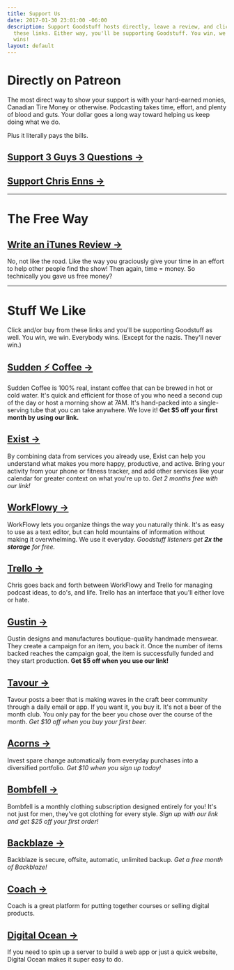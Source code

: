 ```yaml
---
title: Support Us
date: 2017-01-30 23:01:00 -06:00
description: Support Goodstuff hosts directly, leave a review, and click or buy from
  these links. Either way, you'll be supporting Goodstuff. You win, we win. Everybody
  wins!
layout: default
---
```


# Directly on Patreon
The most direct way to show your support is with your hard-earned monies, Canadian Tire Money or otherwise. Podcasting takes time, effort, and plenty of blood and guts. Your dollar goes a long way toward helping us keep doing what we do.

Plus it literally pays the bills.

## [Support 3 Guys 3 Questions →](http://patreon.com/3g3q)

## [Support Chris Enns →](http://patreon.com/ichris)

***

# The Free Way

## [Write an iTunes Review →](https://itunes.apple.com/us/artist/goodstuff-fm/id843385597?mt=2)
No, not like the road. Like the way you graciously give your time in an effort to help other people find the show! Then again, time = money. So technically you gave us free money?

***

# Stuff We Like

Click and/or buy from these links and you'll be supporting Goodstuff as well. You win, we win. Everybody wins. (Except for the nazis. They'll never win.)

## [Sudden ⚡ Coffee →](http://go.referralcandy.com/share/5X24RTL)
Sudden Coffee is 100% real, instant coffee that can be brewed in hot or cold water. It's quick and efficient for those of you who need a second cup of the day or host a morning show at 7AM. It's hand-packed into a single-serving tube that you can take anywhere. We love it! **Get $5 off your first month by using our link.**

## [Exist →](https://exist.io/?referred_by=kyle)
By combining data from services you already use, Exist can help you understand what makes you more happy, productive, and active. Bring your activity from your phone or fitness tracker, and add other services like your calendar for greater context on what you're up to. *Get 2 months free with our link!*

## [WorkFlowy →](https://workflowy.com/invite/20cd98ad.lnx)
WorkFlowy lets you organize things the way you naturally think. It's as easy to use as a text editor, but can hold mountains of information without making it overwhelming. We use it everyday. *Goodstuff listeners get **2x the storage** for free.*

## [Trello →](https://trello.com/ichris/recommend)
Chris goes back and forth between WorkFlowy and Trello for managing podcast ideas, to do's, and life. Trello has an interface that you'll either love or hate.

## [Gustin →](https://www.weargustin.com/i/KV_eY)
Gustin designs and manufactures boutique-quality handmade menswear. They create a campaign for an item, you back it. Once the number of items backed reaches the campaign goal, the item is successfully funded and they start production. **Get $5 off when you use our link!**

## [Tavour →](https://www.tavour.com/?invitedby=36764)
Tavour posts a beer that is making waves in the craft beer community through a daily email or app. If you want it, you buy it. It's not a beer of the month club. You only pay for the beer you chose over the course of the month. *Get $10 off when you buy your first beer.*

## [Acorns →](https://acorns.com/invite/925ETC)
Invest spare change automatically from everyday purchases into a diversified portfolio. *Get $10 when you sign up today!*

## [Bombfell →](https://bombfell.com/?rc=12254XWrjY)
Bombfell is a monthly clothing subscription designed entirely for you! It's not just for men, they've got clothing for every style. *Sign up with our link and get $25 off your first order!*

## [Backblaze →](https://secure.backblaze.com/r/00sxqw)
Backblaze is secure, offsite, automatic, unlimited backup. *Get a free month of Backblaze!*

## [Coach →](http://partners.withcoach.com/41464/4006)
Coach is a great platform for putting together courses or selling digital products.

## [Digital Ocean →](https://www.digitalocean.com/?refcode=b5e0de79be08)
If you need to spin up a server to build a web app or just a quick website, Digital Ocean makes it super easy to do.
